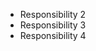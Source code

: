 <!-- Copyright (C) 2023  Kevin Sandom -->

* Responsibility 2
* Responsibility 3
* Responsibility 4
